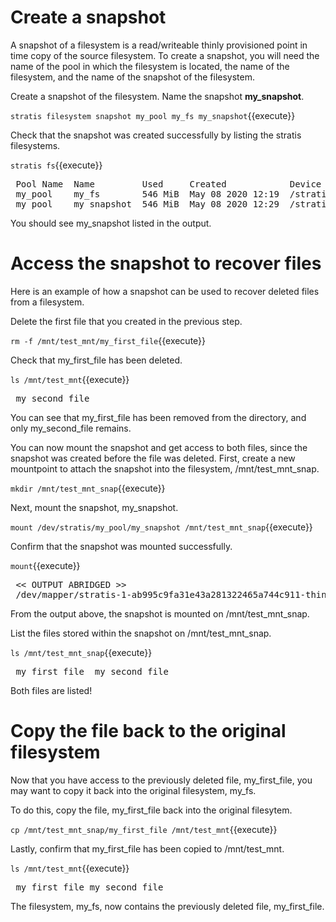 # Create a snapshot

A snapshot of a filesystem is a read/writeable thinly provisioned point in time copy of the source filesystem. To create a snapshot, you will need the name of the pool in which the filesystem is located, the name of the filesystem, and the name of the snapshot of the filesystem.

Create a snapshot of the filesystem. Name the snapshot __my_snapshot__.

`stratis filesystem snapshot my_pool my_fs my_snapshot`{{execute}}

Check that the snapshot was created successfully by listing the stratis filesystems.

`stratis fs`{{execute}}

<pre class="file">
 Pool Name  Name         Used     Created            Device                        UUID
 my_pool    my_fs        546 MiB  May 08 2020 12:19  /stratis/my_pool/my_fs        0f808d165a264b779cb9108f7176c098
 my_pool    my_snapshot  546 MiB  May 08 2020 12:29  /stratis/my_pool/my_snapshot  cf5ac541bb7440a9b1cf5b2ebe936f05
</pre>

You should see my_snapshot listed in the output.

# Access the snapshot to recover files

Here is an example of how a snapshot can be used to recover deleted files from a filesystem.

Delete the first file that you created in the previous step.

`rm -f /mnt/test_mnt/my_first_file`{{execute}}

Check that my_first_file has been deleted.

`ls /mnt/test_mnt`{{execute}}

<pre class="file">
 my_second_file
</pre>

You can see that my_first_file has been removed from the directory, and only my_second_file remains.

You can now mount the snapshot and get access to both files, since the snapshot was created before the file was deleted.
First, create a new mountpoint to attach the snapshot into the filesystem, /mnt/test_mnt_snap.

`mkdir /mnt/test_mnt_snap`{{execute}}

Next, mount the snapshot, my_snapshot.

`mount /dev/stratis/my_pool/my_snapshot /mnt/test_mnt_snap`{{execute}}

Confirm that the snapshot was mounted successfully.

`mount`{{execute}}

<pre class="file">
 << OUTPUT ABRIDGED >>
 /dev/mapper/stratis-1-ab995c9fa31e43a281322465a744c911-thin-fs-cf5ac541bb7440a9b1cf5b2ebe936f05 on /mnt/test_mnt_snap type xfs (rw,relatime,seclabel,attr2,inode64,sunit=2048,swidth=2048,noquota)
</pre>

From the output above, the snapshot is mounted on /mnt/test_mnt_snap.

List the files stored within the snapshot on /mnt/test_mnt_snap.

`ls /mnt/test_mnt_snap`{{execute}}

<pre class="file">
 my_first_file  my_second_file
</pre>

Both files are listed!

# Copy the file back to the original filesystem

Now that you have access to the previously deleted file, my_first_file, you may want to copy it back into the original filesystem, my_fs.

To do this, copy the file, my_first_file back into the original filesytem.

`cp /mnt/test_mnt_snap/my_first_file /mnt/test_mnt`{{execute}}

Lastly, confirm that my_first_file has been copied to /mnt/test_mnt.

`ls /mnt/test_mnt`{{execute}}

<pre class="file">
 my_first_file my_second_file
</pre>

The filesystem, my_fs, now contains the previously deleted file, my_first_file.
